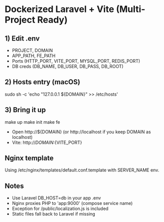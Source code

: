 # Dockerized Laravel + Vite (Multi-Project Ready)

## 1) Edit .env
- PROJECT, DOMAIN
- APP_PATH, FE_PATH
- Ports (HTTP_PORT, VITE_PORT, MYSQL_PORT, REDIS_PORT)
- DB creds (DB_NAME, DB_USER, DB_PASS, DB_ROOT)

## 2) Hosts entry (macOS)
sudo sh -c 'echo "127.0.0.1 ${DOMAIN}" >> /etc/hosts'

## 3) Bring it up
make up
make init
make fe

- Open http://${DOMAIN} (or http://localhost if you keep DOMAIN as localhost)
- Vite: http://${DOMAIN}:${VITE_PORT}

## Nginx template
Using /etc/nginx/templates/default.conf.template with SERVER_NAME env.

## Notes
- Use Laravel DB_HOST=db in your app .env
- Nginx proxies PHP to 'app:9000' (compose service name)
- Exception for /public/localization.js is included
- Static files fall back to Laravel if missing
